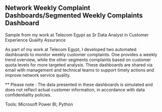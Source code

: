 ## Network Weekly Complaint Dashboards/Segmented Weekly Complaints Dashboard
Sample from my work at Telecom Egypt as Sr Data Analyst in Customer Experience Quailty Assurance

As part of my work at Telecom Egypt, I developed two automated dashboards to monitor weekly customer complaints. One provides a weekly trend overview, while the other segments complaints based on customer quota levels for more targeted analysis. These dashboards are shared via email with management and technical teams to support timely actions and improve network service quality.


** Please note : The data presented in these dashboards is simulated and does not reflect actual customer information, in accordance with data confidentiality policies.

Tools: Microsoft Power BI, Python
